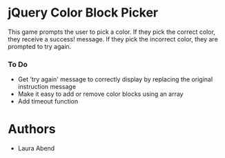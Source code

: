 # jQuery Color Block Picker
This game prompts the user to pick a color. If they pick the correct color, they receive a success! message. If they pick the incorrect color, they are prompted to try again.

### To Do
- Get 'try again' message to correctly display by replacing the original instruction message
- Make it easy to add or remove color blocks using an array
- Add timeout function

# Authors
- Laura Abend
